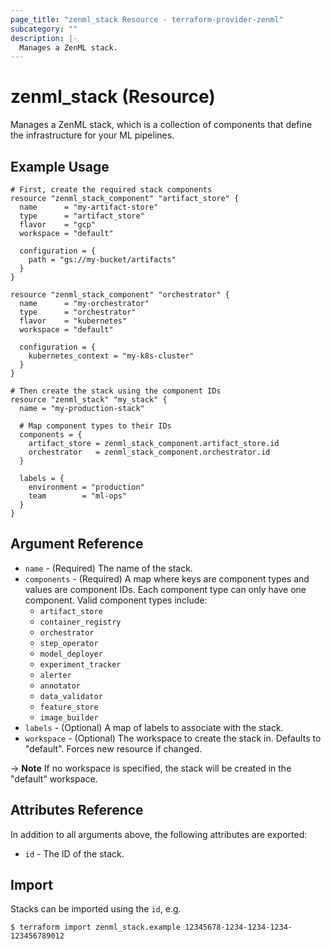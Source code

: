 ```yaml
---
page_title: "zenml_stack Resource - terraform-provider-zenml"
subcategory: ""
description: |-
  Manages a ZenML stack.
---
```


# zenml_stack (Resource)

Manages a ZenML stack, which is a collection of components that define the infrastructure for your ML pipelines.

## Example Usage

```hcl
# First, create the required stack components
resource "zenml_stack_component" "artifact_store" {
  name      = "my-artifact-store"
  type      = "artifact_store"
  flavor    = "gcp"
  workspace = "default"
  
  configuration = {
    path = "gs://my-bucket/artifacts"
  }
}

resource "zenml_stack_component" "orchestrator" {
  name      = "my-orchestrator"
  type      = "orchestrator"
  flavor    = "kubernetes"
  workspace = "default"
  
  configuration = {
    kubernetes_context = "my-k8s-cluster"
  }
}

# Then create the stack using the component IDs
resource "zenml_stack" "my_stack" {
  name = "my-production-stack"
  
  # Map component types to their IDs
  components = {
    artifact_store = zenml_stack_component.artifact_store.id
    orchestrator   = zenml_stack_component.orchestrator.id
  }
  
  labels = {
    environment = "production"
    team        = "ml-ops"
  }
}
```

## Argument Reference

* `name` - (Required) The name of the stack.
* `components` - (Required) A map where keys are component types and values are component IDs. Each component type can only have one component. Valid component types include:
  * `artifact_store`
  * `container_registry`
  * `orchestrator`
  * `step_operator`
  * `model_deployer`
  * `experiment_tracker`
  * `alerter`
  * `annotator`
  * `data_validator`
  * `feature_store`
  * `image_builder`
* `labels` - (Optional) A map of labels to associate with the stack.
* `workspace` - (Optional) The workspace to create the stack in. Defaults to "default". Forces new resource if changed.

-> **Note** If no workspace is specified, the stack will be created in the "default" workspace.

## Attributes Reference

In addition to all arguments above, the following attributes are exported:

* `id` - The ID of the stack.

## Import

Stacks can be imported using the `id`, e.g.

```shell
$ terraform import zenml_stack.example 12345678-1234-1234-1234-123456789012
```
